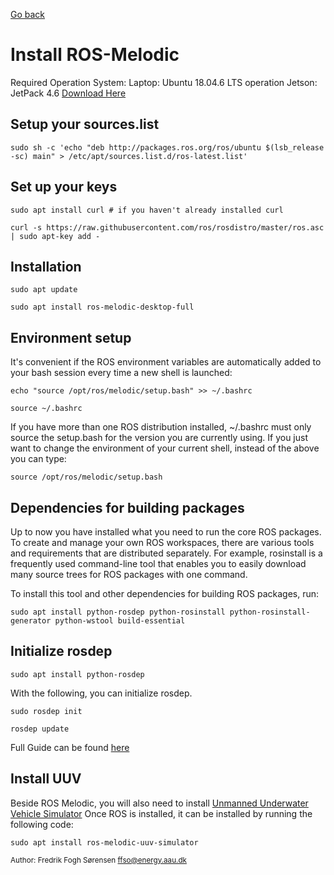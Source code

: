 [Go back](README.md)

# Install ROS-Melodic
Required Operation System:
Laptop: Ubuntu 18.04.6 LTS operation
Jetson: JetPack 4.6 [Download Here](https://developer.nvidia.com/jetson-nano-sd-card-image)

## Setup your sources.list
`sudo sh -c 'echo "deb http://packages.ros.org/ros/ubuntu $(lsb_release -sc) main" > /etc/apt/sources.list.d/ros-latest.list'`

## Set up your keys
`sudo apt install curl # if you haven't already installed curl`

`curl -s https://raw.githubusercontent.com/ros/rosdistro/master/ros.asc | sudo apt-key add -`

## Installation
`sudo apt update`

`sudo apt install ros-melodic-desktop-full`

## Environment setup
It's convenient if the ROS environment variables are automatically added to your bash session every time a new shell is launched:

`echo "source /opt/ros/melodic/setup.bash" >> ~/.bashrc`

`source ~/.bashrc`


If you have more than one ROS distribution installed, ~/.bashrc must only source the setup.bash for the version you are currently using.
If you just want to change the environment of your current shell, instead of the above you can type:

`source /opt/ros/melodic/setup.bash`

## Dependencies for building packages
Up to now you have installed what you need to run the core ROS packages. To create and manage your own ROS workspaces, there are various tools and requirements that are distributed separately. For example, rosinstall is a frequently used command-line tool that enables you to easily download many source trees for ROS packages with one command.

To install this tool and other dependencies for building ROS packages, run: 

`sudo apt install python-rosdep python-rosinstall python-rosinstall-generator python-wstool build-essential`

## Initialize rosdep
`sudo apt install python-rosdep`

With the following, you can initialize rosdep. 

`sudo rosdep init`

`rosdep update`

Full Guide can be found [here](http://wiki.ros.org/melodic/Installation/Ubuntu "ROS melodic")

## Install UUV

Beside ROS Melodic, you will also need to install [Unmanned Underwater Vehicle Simulator](https://uuvsimulator.github.io/)
Once ROS is installed, it can be installed by running the following code:

`sudo apt install ros-melodic-uuv-simulator`

<sub>Author: Fredrik Fogh Sørensen [ffso@energy.aau.dk](mailto:ffso@energy.aau.dk)</sub>

